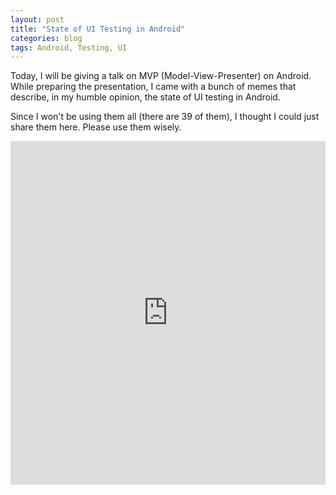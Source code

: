 ```yaml
---
layout: post
title: "State of UI Testing in Android"
categories: blog
tags: Android, Testing, UI
---
```


Today, I will be giving a talk on MVP (Model-View-Presenter) on Android. While preparing the presentation, I came with a bunch of memes that describe, in my humble opinion, the state of UI testing in Android.

Since I won't be using them all (there are 39 of them), I thought I could just share them here. Please use them wisely.

<iframe class="imgur-album" width="100%" height="550" frameborder="0" src="http://imgur.com/a/kDMZ9/embed"></iframe>